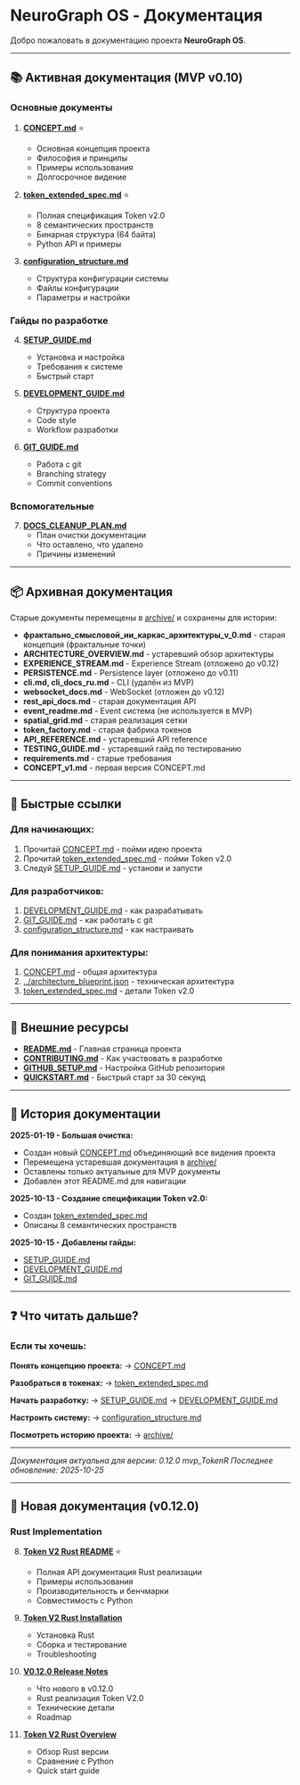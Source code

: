 # NeuroGraph OS - Документация

Добро пожаловать в документацию проекта **NeuroGraph OS**.

---

## 📚 Активная документация (MVP v0.10)

### Основные документы

1. **[CONCEPT.md](CONCEPT.md)** ⭐
   - Основная концепция проекта
   - Философия и принципы
   - Примеры использования
   - Долгосрочное видение

2. **[token_extended_spec.md](token_extended_spec.md)** ⭐
   - Полная спецификация Token v2.0
   - 8 семантических пространств
   - Бинарная структура (64 байта)
   - Python API и примеры

3. **[configuration_structure.md](configuration_structure.md)**
   - Структура конфигурации системы
   - Файлы конфигурации
   - Параметры и настройки

### Гайды по разработке

4. **[SETUP_GUIDE.md](SETUP_GUIDE.md)**
   - Установка и настройка
   - Требования к системе
   - Быстрый старт

5. **[DEVELOPMENT_GUIDE.md](DEVELOPMENT_GUIDE.md)**
   - Структура проекта
   - Code style
   - Workflow разработки

6. **[GIT_GUIDE.md](GIT_GUIDE.md)**
   - Работа с git
   - Branching strategy
   - Commit conventions

### Вспомогательные

7. **[DOCS_CLEANUP_PLAN.md](DOCS_CLEANUP_PLAN.md)**
   - План очистки документации
   - Что оставлено, что удалено
   - Причины изменений

---

## 📦 Архивная документация

Старые документы перемещены в [archive/](archive/) и сохранены для истории:

- **фрактально_смысловой_ии_каркас_архитектуры_v_0.md** - старая концепция (фрактальные точки)
- **ARCHITECTURE_OVERVIEW.md** - устаревший обзор архитектуры
- **EXPERIENCE_STREAM.md** - Experience Stream (отложено до v0.12)
- **PERSISTENCE.md** - Persistence layer (отложено до v0.11)
- **cli.md, cli_docs_ru.md** - CLI (удалён из MVP)
- **websocket_docs.md** - WebSocket (отложен до v0.12)
- **rest_api_docs.md** - старая документация API
- **event_readme.md** - Event система (не используется в MVP)
- **spatial_grid.md** - старая реализация сетки
- **token_factory.md** - старая фабрика токенов
- **API_REFERENCE.md** - устаревший API reference
- **TESTING_GUIDE.md** - устаревший гайд по тестированию
- **requirements.md** - старые требования
- **CONCEPT_v1.md** - первая версия CONCEPT.md

---

## 🚀 Быстрые ссылки

### Для начинающих:
1. Прочитай [CONCEPT.md](CONCEPT.md) - пойми идею проекта
2. Прочитай [token_extended_spec.md](token_extended_spec.md) - пойми Token v2.0
3. Следуй [SETUP_GUIDE.md](SETUP_GUIDE.md) - установи и запусти

### Для разработчиков:
1. [DEVELOPMENT_GUIDE.md](DEVELOPMENT_GUIDE.md) - как разрабатывать
2. [GIT_GUIDE.md](GIT_GUIDE.md) - как работать с git
3. [configuration_structure.md](configuration_structure.md) - как настраивать

### Для понимания архитектуры:
1. [CONCEPT.md](CONCEPT.md) - общая архитектура
2. [../architecture_blueprint.json](../architecture_blueprint.json) - техническая архитектура
3. [token_extended_spec.md](token_extended_spec.md) - детали Token v2.0

---

## 📖 Внешние ресурсы

- **[README.md](../README.md)** - Главная страница проекта
- **[CONTRIBUTING.md](../CONTRIBUTING.md)** - Как участвовать в разработке
- **[GITHUB_SETUP.md](../GITHUB_SETUP.md)** - Настройка GitHub репозитория
- **[QUICKSTART.md](../QUICKSTART.md)** - Быстрый старт за 30 секунд

---

## 🔄 История документации

**2025-01-19 - Большая очистка:**
- Создан новый [CONCEPT.md](CONCEPT.md) объединяющий все видения проекта
- Перемещена устаревшая документация в [archive/](archive/)
- Оставлены только актуальные для MVP документы
- Добавлен этот README.md для навигации

**2025-10-13 - Создание спецификации Token v2.0:**
- Создан [token_extended_spec.md](token_extended_spec.md)
- Описаны 8 семантических пространств

**2025-10-15 - Добавлены гайды:**
- [SETUP_GUIDE.md](SETUP_GUIDE.md)
- [DEVELOPMENT_GUIDE.md](DEVELOPMENT_GUIDE.md)
- [GIT_GUIDE.md](GIT_GUIDE.md)

---

## ❓ Что читать дальше?

### Если ты хочешь:

**Понять концепцию проекта:**
→ [CONCEPT.md](CONCEPT.md)

**Разобраться в токенах:**
→ [token_extended_spec.md](token_extended_spec.md)

**Начать разработку:**
→ [SETUP_GUIDE.md](SETUP_GUIDE.md) → [DEVELOPMENT_GUIDE.md](DEVELOPMENT_GUIDE.md)

**Настроить систему:**
→ [configuration_structure.md](configuration_structure.md)

**Посмотреть историю проекта:**
→ [archive/](archive/)

---

*Документация актуальна для версии: 0.12.0 mvp_TokenR*
*Последнее обновление: 2025-10-25*

---

## 🦀 Новая документация (v0.12.0)

### Rust Implementation

8. **[Token V2 Rust README](../src/core_rust/README.md)** ⭐
   - Полная API документация Rust реализации
   - Примеры использования
   - Производительность и бенчмарки
   - Совместимость с Python

9. **[Token V2 Rust Installation](../src/core_rust/INSTALL.md)**
   - Установка Rust
   - Сборка и тестирование
   - Troubleshooting

10. **[V0.12.0 Release Notes](../V0.12.0_RELEASE_NOTES.md)**
    - Что нового в v0.12.0
    - Rust реализация Token V2.0
    - Технические детали
    - Roadmap

11. **[Token V2 Rust Overview](../TOKEN_V2_RUST.md)**
    - Обзор Rust версии
    - Сравнение с Python
    - Quick start guide
